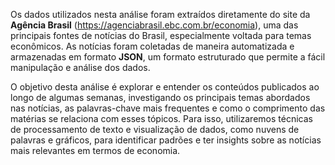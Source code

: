 Os dados utilizados nesta análise foram extraídos diretamente do site da **Agência Brasil** (https://agenciabrasil.ebc.com.br/economia), uma das principais fontes de notícias do Brasil, especialmente voltada para temas econômicos. As notícias foram coletadas de maneira automatizada e armazenadas em formato **JSON**, um formato estruturado que permite a fácil manipulação e análise dos dados.

O objetivo desta análise é explorar e entender os conteúdos publicados ao longo de algumas semanas, investigando os principais temas abordados nas notícias, as palavras-chave mais frequentes e como o comprimento das matérias se relaciona com esses tópicos. Para isso, utilizaremos técnicas de processamento de texto e visualização de dados, como nuvens de palavras e gráficos, para identificar padrões e ter insights sobre as notícias mais relevantes em termos de economia.
